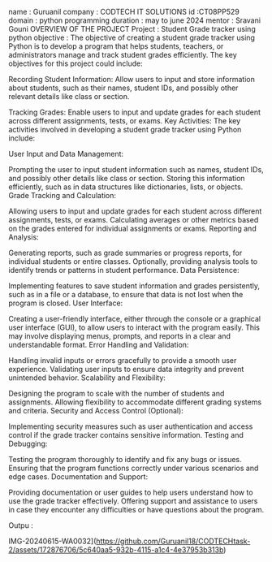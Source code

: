 name : Guruanil
company : CODTECH IT SOLUTIONS 
id :CT08PP529
domain : python programming 
duration : may to june 2024
mentor : Sravani Gouni
OVERVIEW OF THE PROJECT
Project : Student Grade tracker using python
objective : 
The objective of creating a student grade tracker using Python is to develop a program that helps students, teachers, or administrators manage and track student grades efficiently. The key objectives for this project could include:

Recording Student Information: Allow users to input and store information about students, such as their names, student IDs, and possibly other relevant details like class or section.

Tracking Grades: Enable users to input and update grades for each student across different assignments, tests, or exams.
Key Activities: 
The key activities involved in developing a student grade tracker using Python include:

User Input and Data Management:

Prompting the user to input student information such as names, student IDs, and possibly other details like class or section.
Storing this information efficiently, such as in data structures like dictionaries, lists, or objects.
Grade Tracking and Calculation:

Allowing users to input and update grades for each student across different assignments, tests, or exams.
Calculating averages or other metrics based on the grades entered for individual assignments or exams.
Reporting and Analysis:

Generating reports, such as grade summaries or progress reports, for individual students or entire classes.
Optionally, providing analysis tools to identify trends or patterns in student performance.
Data Persistence:

Implementing features to save student information and grades persistently, such as in a file or a database, to ensure that data is not lost when the program is closed.
User Interface:

Creating a user-friendly interface, either through the console or a graphical user interface (GUI), to allow users to interact with the program easily.
This may involve displaying menus, prompts, and reports in a clear and understandable format.
Error Handling and Validation:

Handling invalid inputs or errors gracefully to provide a smooth user experience.
Validating user inputs to ensure data integrity and prevent unintended behavior.
Scalability and Flexibility:

Designing the program to scale with the number of students and assignments.
Allowing flexibility to accommodate different grading systems and criteria.
Security and Access Control (Optional):

Implementing security measures such as user authentication and access control if the grade tracker contains sensitive information.
Testing and Debugging:

Testing the program thoroughly to identify and fix any bugs or issues.
Ensuring that the program functions correctly under various scenarios and edge cases.
Documentation and Support:

Providing documentation or user guides to help users understand how to use the grade tracker effectively.
Offering support and assistance to users in case they encounter any difficulties or have questions about the program.

Outpu :

IMG-20240615-WA0032](https://github.com/Guruanil18/CODTECHtask-2/assets/172876706/5c640aa5-932b-4115-a1c4-4e37953b313b)
